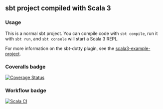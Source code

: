 ## sbt project compiled with Scala 3

### Usage

This is a normal sbt project. You can compile code with `sbt compile`, run it with `sbt run`, and `sbt console` will start a Scala 3 REPL.

For more information on the sbt-dotty plugin, see the
[scala3-example-project](https://github.com/scala/scala3-example-project/blob/main/README.md).

### Coveralls badge

[![Coverage Status](https://coveralls.io/repos/github/dennishoang/AstragaloiPrivate/badge.svg?branch=main)](https://coveralls.io/github/dennishoang/AstragaloiPrivate?branch=main)

### Workflow badge

[![Scala CI](https://github.com/dennishoang/AstragaloiPrivate/actions/workflows/scala.yml/badge.svg)](https://github.com/dennishoang/AstragaloiPrivate/actions/workflows/scala.yml)
